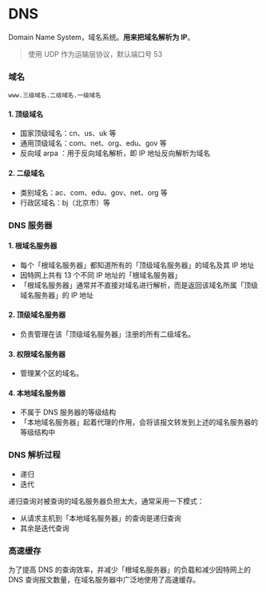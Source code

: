# DNS

Domain Name System，域名系统。**用来把域名解析为 IP**。

> 使用 UDP 作为运输层协议，默认端口号 53


### 域名
```
www.三级域名.二级域名.一级域名
```
#### 1. 顶级域名
- 国家顶级域名：cn、us、uk 等
- 通用顶级域名：com、net、org、edu、gov 等
- 反向域 arpa ：用于反向域名解析，即 IP 地址反向解析为域名

#### 2. 二级域名
- 类别域名：ac、com、edu、gov、net、org 等
- 行政区域名：bj（北京市）等


### DNS 服务器
#### 1. 根域名服务器
- 每个「根域名服务器」都知道所有的「顶级域名服务器」的域名及其 IP 地址
- 因特网上共有 13 个不同 IP 地址的「根域名服务器」
- 「根域名服务器」通常并不直接对域名进行解析，而是返回该域名所属「顶级域名服务器」的 IP 地址

#### 2. 顶级域名服务器
- 负责管理在该「顶级域名服务器」注册的所有二级域名。

#### 3. 权限域名服务器
- 管理某个区的域名。

#### 4. 本地域名服务器
- 不属于 DNS 服务器的等级结构
- 「本地域名服务器」起着代理的作用，会将该报文转发到上述的域名服务器的等级结构中


### DNS 解析过程
- 递归
- 迭代

递归查询对被查询的域名服务器负担太大，通常采用一下模式：
- 从请求主机到「本地域名服务器」的查询是递归查询
- 其余是迭代查询


### 高速缓存
为了提高 DNS 的查询效率，并减少「根域名服务器」的负载和减少因特网上的 DNS 查询报文数量，在域名服务器中广泛地使用了高速缓存。
